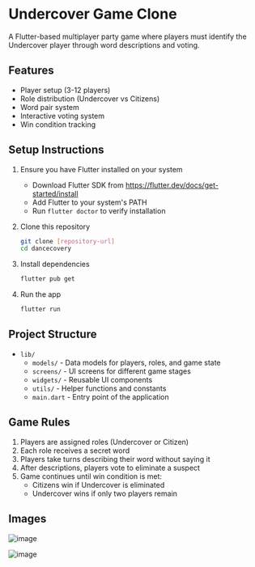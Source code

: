 # Undercover Game Clone

A Flutter-based multiplayer party game where players must identify the Undercover player through word descriptions and voting.

## Features

- Player setup (3-12 players)
- Role distribution (Undercover vs Citizens)
- Word pair system
- Interactive voting system
- Win condition tracking

## Setup Instructions

1. Ensure you have Flutter installed on your system
   - Download Flutter SDK from https://flutter.dev/docs/get-started/install
   - Add Flutter to your system's PATH
   - Run `flutter doctor` to verify installation

2. Clone this repository
   ```bash
   git clone [repository-url]
   cd dancecovery
   ```

3. Install dependencies
   ```bash
   flutter pub get
   ```

4. Run the app
   ```bash
   flutter run
   ```

## Project Structure

- `lib/`
  - `models/` - Data models for players, roles, and game state
  - `screens/` - UI screens for different game stages
  - `widgets/` - Reusable UI components
  - `utils/` - Helper functions and constants
  - `main.dart` - Entry point of the application

## Game Rules

1. Players are assigned roles (Undercover or Citizen)
2. Each role receives a secret word
3. Players take turns describing their word without saying it
4. After descriptions, players vote to eliminate a suspect
5. Game continues until win condition is met:
   - Citizens win if Undercover is eliminated
   - Undercover wins if only two players remain 


## Images

![image](https://github.com/user-attachments/assets/91e870ae-aa7d-4604-9604-c3ff601ef3b9)


![image](https://github.com/user-attachments/assets/d52cf10c-cbd8-4c0a-adfa-9d3b2ed233ac)

